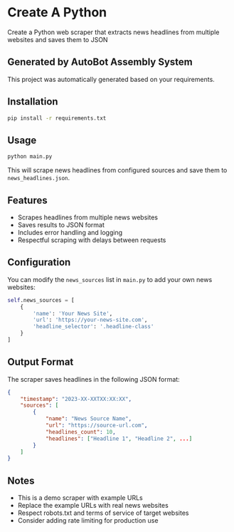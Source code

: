 # Create A Python

Create a Python web scraper that extracts news headlines from multiple websites and saves them to JSON

## Generated by AutoBot Assembly System

This project was automatically generated based on your requirements.

## Installation

```bash
pip install -r requirements.txt
```

## Usage

```bash
python main.py
```

This will scrape news headlines from configured sources and save them to `news_headlines.json`.

## Features

- Scrapes headlines from multiple news websites
- Saves results to JSON format
- Includes error handling and logging
- Respectful scraping with delays between requests

## Configuration

You can modify the `news_sources` list in `main.py` to add your own news websites:

```python
self.news_sources = [
    {
        'name': 'Your News Site',
        'url': 'https://your-news-site.com',
        'headline_selector': '.headline-class'
    }
]
```

## Output Format

The scraper saves headlines in the following JSON format:

```json
{
    "timestamp": "2023-XX-XXTXX:XX:XX",
    "sources": [
        {
            "name": "News Source Name",
            "url": "https://source-url.com",
            "headlines_count": 10,
            "headlines": ["Headline 1", "Headline 2", ...]
        }
    ]
}
```

## Notes

- This is a demo scraper with example URLs
- Replace the example URLs with real news websites
- Respect robots.txt and terms of service of target websites
- Consider adding rate limiting for production use
